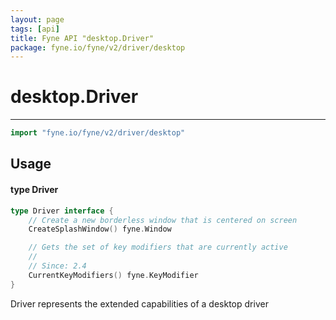 ```yaml
---
layout: page
tags: [api]
title: Fyne API "desktop.Driver"
package: fyne.io/fyne/v2/driver/desktop
---
```


# desktop.Driver
---
```go
import "fyne.io/fyne/v2/driver/desktop"
```

## Usage

#### type Driver

```go
type Driver interface {
	// Create a new borderless window that is centered on screen
	CreateSplashWindow() fyne.Window

	// Gets the set of key modifiers that are currently active
	//
	// Since: 2.4
	CurrentKeyModifiers() fyne.KeyModifier
}
```

Driver represents the extended capabilities of a desktop driver
